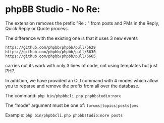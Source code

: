 # phpBB Studio - No Re:

The extension removes the prefix "Re : " from posts and PMs in the Reply, Quick Reply or Quote process.

The difference with the existing one is that it uses 3 new events

    https://github.com/phpbb/phpbb/pull/5629
    https://github.com/phpbb/phpbb/pull/5630
    https://github.com/phpbb/phpbb/pull/5665

carries out its work with only 3 lines of code, not using templates but just PHP.

In addition, we have provided an CLI command with 4 modes which allow you to reparse and remove the prefix from all over the database.

The command: `php bin/phpbbcli.php phpbbstudio:nore`

The “mode” argument must be one of: `forums|topics|posts|pms`

Example: `php bin/phpbbcli.php phpbbstudio:nore posts`
